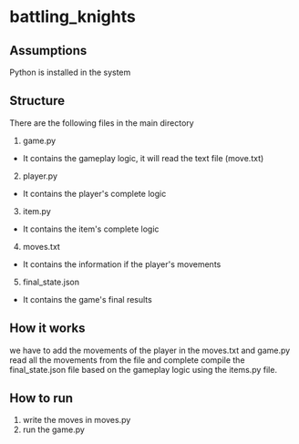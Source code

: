 # battling_knights

## Assumptions

Python is installed in the system

## Structure

There are the following files in the main directory

1) game.py
* It contains the gameplay logic, it will read the text file (move.txt)
2) player.py
* It contains the player's complete logic
3) item.py
* It contains the item's complete logic
4) moves.txt
* It contains the information if the player's movements
5) final_state.json 
* It contains the game's final results

## How it works

we have to add the movements of the player in the moves.txt and  game.py read all the movements from the file and complete compile the final_state.json file based on the gameplay logic using the items.py file.

## How to run

1) write the moves in moves.py
2) run the game.py
